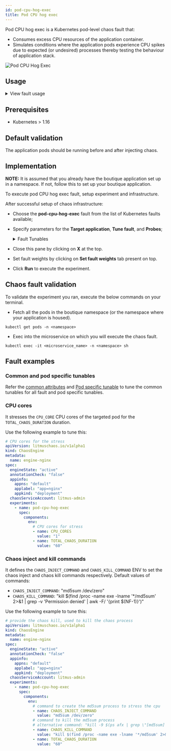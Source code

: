 ```yaml
---
id: pod-cpu-hog-exec
title: Pod CPU hog exec
---
```


Pod CPU hog exec is a Kubernetes pod-level chaos fault that:

- Consumes excess CPU resources of the application container.
- Simulates conditions where the application pods experience CPU spikes due to expected (or undesired) processes thereby testing the behaviour of application stack.

![Pod CPU Hog Exec](./static/images/pod-stress.png)

## Usage

<details>
<summary>View fault usage</summary>
<div>
Disk Pressure or CPU hogs is another very common and frequent scenario we find in kubernetes applications that can result in the eviction of the application replica and impact its delivery. Such scenarios that can still occur despite whatever availability aids K8s provides. These problems are generally referred to as "Noisy Neighbor"  problems.

Injecting a rogue process into a target container, we starve the main microservice process (typically pid 1) of the resources allocated to it (where limits are defined) causing slowness in application traffic or in other cases unrestrained use can cause node to exhaust resources leading to eviction of all pods. So this category of chaos fault helps to build the immunity of the application undergoing any such stress scenario.

</div>
</details>

## Prerequisites

- Kubernetes > 1.16

## Default validation

The application pods should be running before and after injecting chaos.

## Implementation

**NOTE:** It is assumed that you already have the boutique application set up in a namespace. If not, follow this to set up your boutique application.

To execute pod CPU hog exec fault, setup experiment and infrastructure.

After successful setup of chaos infrastructure:

- Choose the **pod-cpu-hog-exec** fault from the list of Kubernetes faults available;
- Specify parameters for the **Target application**, **Tune fault**, and **Probes**;
  <details>
      <summary>Fault Tunables</summary>
      <h2>Optional Fields</h2>
      <table>
        <tr>
          <th> Variables </th>
          <th> Description </th>
          <th> Notes </th>
        </tr>
        <tr>
          <td> CPU_CORES </td>
          <td> Number of the CPU cores subjected to CPU stress </td>
          <td> Default to 1 </td>
        </tr>
        <tr>
          <td> TOTAL_CHAOS_DURATION </td>
          <td> The time duration for chaos insertion (seconds) </td>
          <td> Default to 60s </td>
        </tr>
        <tr>
          <td> LIB </td>
          <td> The chaos lib used to inject the chaos. Available libs are <code>litmus</code></td>
          <td> Default to <code>litmus</code> </td>
        </tr>
        <tr>
          <td> TARGET_PODS </td>
          <td> Comma separated list of application pod name subjected to pod CPU hog chaos</td>
          <td> If not provided, it will select target pods randomly based on provided appLabels</td>
        </tr> 
        <tr> 
          <td> TARGET_CONTAINER </td>
          <td> Name of the target container under chaos </td>
          <td> If not provided, it will select the first container of the target pod </td>
        </tr> 
        <tr>
          <td> PODS_AFFECTED_PERC </td>
          <td> The Percentage of total pods to target </td>
          <td> Defaults to 0 (corresponds to 1 replica), provide numeric value only </td>
        </tr>
        <tr>
          <td> CHAOS_INJECT_COMMAND </td>
          <td> The command to inject the CPU chaos </td>
          <td> Default to <code>md5sum /dev/zero</code> </td>
        </tr>
        <tr>
          <td> CHAOS_KILL_COMMAND </td>
          <td> The command to kill the chaos process</td>
          <td> Default to <code>kill $(find /proc -name exe -lname '*/md5sum' 2>&1 | grep -v 'Permission denied' | awk -F/ '&#123;print $(NF-1)&#125;')</code>. Another useful one that generally works (in case the default doesn't) is <code>kill -9 $(ps afx | grep \"[md5sum] /dev/zero\" | awk '&#123;print $1&#125;' | tr '\n' ' ')</code>. In case neither works, please check whether the target pod's base image offers a shell. If yes, identify appropriate shell command to kill the chaos process. </td>
        </tr>
        <tr>
          <td> RAMP_TIME </td>
          <td> Period to wait before injection of chaos in sec </td>
          <td> Eg. 30 </td>
        </tr>
        <tr>
          <td> SEQUENCE </td>
          <td> It defines sequence of chaos execution for multiple target pods </td>
          <td> Default value: parallel. Supported: serial, parallel </td>
        </tr>
      </table>
  </details>

- Close this pane by clicking on **X** at the top.
- Set fault weights by clicking on **Set fault weights** tab present on top.
- Click **Run** to execute the experiment.

## Chaos fault validation

To validate the experiment you ran, execute the below commands on your terminal.

- Fetch all the pods in the boutique namespace (or the namespace where your application is housed).

```
kubectl get pods -n <namespace>
```

- Exec into the microservice on which you will execute the chaos fault.

```
kubectl exec -it <microservice_name> -n <namespace> sh
```

## Fault examples

### Common and pod specific tunables

Refer the [common attributes](../../common-tunables-for-all-faults) and [Pod specific tunable](./common-tunables-for-pod-faults) to tune the common tunables for all fault and pod specific tunables.

### CPU cores

It stresses the `CPU_CORE` CPU cores of the targeted pod for the `TOTAL_CHAOS_DURATION` duration.

Use the following example to tune this:

[embedmd]: # "./static/manifests/pod-cpu-hog-exec/cpu-cores.yaml yaml"

```yaml
# CPU cores for the stress
apiVersion: litmuschaos.io/v1alpha1
kind: ChaosEngine
metadata:
  name: engine-nginx
spec:
  engineState: "active"
  annotationCheck: "false"
  appinfo:
    appns: "default"
    applabel: "app=nginx"
    appkind: "deployment"
  chaosServiceAccount: litmus-admin
  experiments:
    - name: pod-cpu-hog-exec
      spec:
        components:
          env:
            # CPU cores for stress
            - name: CPU_CORES
              value: "1"
            - name: TOTAL_CHAOS_DURATION
              value: "60"
```

### Chaos inject and kill commands

It defines the `CHAOS_INJECT_COMMAND` and `CHAOS_KILL_COMMAND` ENV to set the chaos inject and chaos kill commands respectively.
Default values of commands:

- `CHAOS_INJECT_COMMAND`: "md5sum /dev/zero"
- `CHAOS_KILL_COMMAND`: "kill $(find /proc -name exe -lname '\*/md5sum' 2>&1 | grep -v 'Permission denied' | awk -F/ '{print $(NF-1)}')"

Use the following example to tune this:

[embedmd]: # "./static/manifests/pod-cpu-hog-exec/inject-and-kill-commands.yaml yaml"

```yaml
# provide the chaos kill, used to kill the chaos process
apiVersion: litmuschaos.io/v1alpha1
kind: ChaosEngine
metadata:
  name: engine-nginx
spec:
  engineState: "active"
  annotationCheck: "false"
  appinfo:
    appns: "default"
    applabel: "app=nginx"
    appkind: "deployment"
  chaosServiceAccount: litmus-admin
  experiments:
    - name: pod-cpu-hog-exec
      spec:
        components:
          env:
            # command to create the md5sum process to stress the cpu
            - name: CHAOS_INJECT_COMMAND
              value: "md5sum /dev/zero"
            # command to kill the md5sum process
            # alternative command: "kill -9 $(ps afx | grep \"[md5sum] /dev/zero\" | awk '{print$1}' | tr '\n' ' ')"
            - name: CHAOS_KILL_COMMAND
              value: "kill $(find /proc -name exe -lname '*/md5sum' 2>&1 | grep -v 'Permission denied' | awk -F/ '{print $(NF-1)}')"
            - name: TOTAL_CHAOS_DURATION
              value: "60"
```
